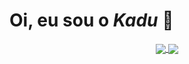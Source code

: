 # **Oi, eu sou o *Kadu*** 🐧
<main style="text-align:center">
  <a href="https://github.com/anuraghazra/github-readme-stats" text-align='center'>
    <img align="center" src="https://github-readme-stats.vercel.app/api?username=kaduh15&theme=tokyonight&hide=c&count_private=true)" />
  </a>
  <a href="https://github.com/anuraghazra/convoychat">
    <img align="center" src="https://github-readme-stats.vercel.app/api/top-langs/? username=kaduh15&layout=compact&theme=tokyonight&hide=c,powershell,shell)" />
  </a>
 </main>

